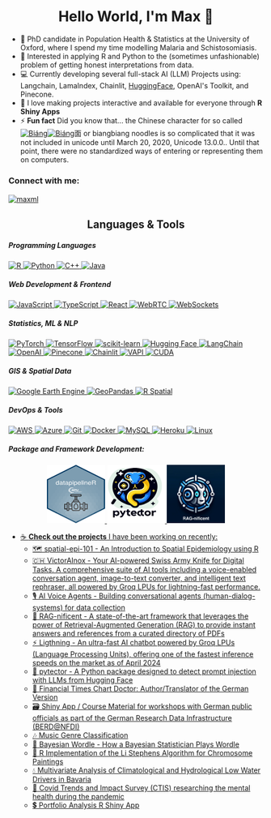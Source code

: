 <h1 align="center">Hello World, I'm Max 👋</h1>

- 🔭 PhD candidate in Population Health & Statistics at the University of Oxford, where I spend my time modelling Malaria and Schistosomiasis.
- 🌱 Interested in applying R and Python to the (sometimes unfashionable) problem of getting honest interpretations from data.
- 💻 Currently developing several full-stack AI (LLM) Projects using: Langchain, LamaIndex, Chainlit, [HuggingFace](https://huggingface.co/MaxMLang), OpenAI's Toolkit, and Pinecone.
- 💜 I love making projects interactive and available for everyone through **R Shiny Apps**
- ⚡ **Fun fact** 
Did you know that... the Chinese character for so called <a title="via Wikimedia Commons" href="https://commons.wikimedia.org/wiki/File:Bi%C3%A1ng.svg"><img width="15" alt="Biáng" src="https://upload.wikimedia.org/wikipedia/commons/thumb/4/41/Bi%C3%A1ng.svg/512px-Bi%C3%A1ng.svg.png"></a><a title="via Wikimedia Commons" href="https://commons.wikimedia.org/wiki/File:Bi%C3%A1ng.svg"><img width="15" alt="Biáng" src="https://upload.wikimedia.org/wikipedia/commons/thumb/4/41/Bi%C3%A1ng.svg/512px-Bi%C3%A1ng.svg.png"></a>面 or biangbiang noodles is so complicated that it was not included in unicode until March 20, 2020, Unicode 13.0.0.. Until that point, there were no standardized ways of entering or representing them on computers.


<h3 align="left">Connect with me:</h3>
<p align="left">
<a href="https://www.linkedin.com/in/maxmlang/" target="https://www.linkedin.com/in/maxmlang/"><img align="center" src="https://raw.githubusercontent.com/rahuldkjain/github-profile-readme-generator/master/src/images/icons/Social/linked-in-alt.svg" alt="maxml" height="30" width="40" /></a>
</p>

<h2 align="center">Languages & Tools</h2>

##### Programming Languages
<p align="left">
  <a href="https://www.r-project.org" target="_blank" rel="noreferrer">
    <img src="https://img.shields.io/badge/R-276DC3?style=for-the-badge&logo=r&logoColor=white" alt="R">
  </a>
 <a href="https://www.python.org" target="_blank" rel="noreferrer">
    <img src="https://img.shields.io/badge/Python-3776AB?style=for-the-badge&logo=python&logoColor=white" alt="Python">
  </a>
  <a href="https://isocpp.org/" target="_blank" rel="noreferrer">
    <img src="https://img.shields.io/badge/C++-00599C?style=for-the-badge&logo=cplusplus&logoColor=white" alt="C++">
  </a>
  <a href="https://www.java.com" target="_blank" rel="noreferrer">
    <img src="https://img.shields.io/badge/Java-007396?style=for-the-badge&logo=openjdk&logoColor=white" alt="Java">
  </a>
</p>

##### Web Development & Frontend
<p align="left">
  <a href="https://developer.mozilla.org/en-US/docs/Web/JavaScript" target="_blank" rel="noreferrer">
    <img src="https://img.shields.io/badge/JavaScript-F7DF1E?style=for-the-badge&logo=javascript&logoColor=black" alt="JavaScript">
  </a>
  <a href="https://www.typescriptlang.org/" target="_blank" rel="noreferrer">
    <img src="https://img.shields.io/badge/TypeScript-3178C6?style=for-the-badge&logo=typescript&logoColor=white" alt="TypeScript">
  </a>
  <a href="https://react.dev" target="_blank" rel="noreferrer">
    <img src="https://img.shields.io/badge/React-61DAFB?style=for-the-badge&logo=react&logoColor=black" alt="React">
  </a>
  <a href="https://developer.mozilla.org/en-US/docs/Web/API/WebRTC_API" target="_blank" rel="noreferrer">
    <img src="https://img.shields.io/badge/WebRTC-333333?style=for-the-badge&logo=webrtc&logoColor=white" alt="WebRTC">
  </a>
  <a href="https://developer.mozilla.org/en-US/docs/Web/API/WebSockets_API" target="_blank" rel="noreferrer">
    <img src="https://img.shields.io/badge/WebSockets-0088CC?style=for-the-badge" alt="WebSockets">
  </a>
</p>

##### Statistics, ML & NLP
<p align="left">
  <a href="https://pytorch.org/" target="_blank" rel="noreferrer">
    <img src="https://img.shields.io/badge/PyTorch-EE4C2C?style=for-the-badge&logo=pytorch&logoColor=white" alt="PyTorch">
  </a>
  <a href="https://www.tensorflow.org" target="_blank" rel="noreferrer">
    <img src="https://img.shields.io/badge/TensorFlow-FF6F00?style=for-the-badge&logo=tensorflow&logoColor=white" alt="TensorFlow">
  </a>
  <a href="https://scikit-learn.org/" target="_blank" rel="noreferrer">
    <img src="https://img.shields.io/badge/scikit--learn-F7931E?style=for-the-badge&logo=scikit-learn&logoColor=white" alt="scikit-learn">
  </a>
  <a href="https://huggingface.co/" target="_blank" rel="noreferrer">
    <img src="https://img.shields.io/badge/Hugging%20Face-FFD21E?style=for-the-badge&logo=huggingface&logoColor=black" alt="Hugging Face">
  </a>
  <a href="https://www.langchain.com/" target="_blank" rel="noreferrer">
    <img src="https://img.shields.io/badge/LangChain-3B82F6?style=for-the-badge&logo=langchain&logoColor=white" alt="LangChain">
  </a>
  <a href="https://openai.com" target="_blank" rel="noreferrer">
    <img src="https://img.shields.io/badge/OpenAI-412991?style=for-the-badge&logo=openai&logoColor=white" alt="OpenAI">
  </a>
  <a href="https://www.pinecone.io/" target="_blank" rel="noreferrer">
    <img src="https://img.shields.io/badge/Pinecone-3C77F2?style=for-the-badge&logo=pinecone&logoColor=white" alt="Pinecone">
  </a>
  <a href="https://chainlit.io" target="_blank" rel="noreferrer">
    <img src="https://img.shields.io/badge/Chainlit-8A8A8A?style=for-the-badge&logo=chainlit&logoColor=white" alt="Chainlit">
  </a>
  <a href="https://vapi.ai" target="_blank" rel="noreferrer">
    <img src="https://img.shields.io/badge/VAPI-brightgreen?style=for-the-badge" alt="VAPI">
  </a>
  <a href="https://developer.nvidia.com/cuda-zone" target="_blank" rel="noreferrer">
    <img src="https://img.shields.io/badge/CUDA-76B1150?style=for-the-badge&logo=nvidia&logoColor=white" alt="CUDA">
  </a>
</p>

##### GIS & Spatial Data
<p align="left">
  <a href="https://earthengine.google.com/" target="_blank" rel="noreferrer">
    <img src="https://img.shields.io/badge/Google%20Earth%20Engine-4285F4?style=for-the-badge&logo=googleearthengine&logoColor=white" alt="Google Earth Engine">
  </a>
  <a href="https://geopandas.org/" target="_blank" rel="noreferrer">
    <img src="https://img.shields.io/badge/GeoPandas-139487?style=for-the-badge" alt="GeoPandas">
  </a>
  <a href="https://cran.r-project.org/web/views/Spatial.html" target="_blank" rel="noreferrer">
    <img src="https://img.shields.io/badge/R%20Spatial-276DC3?style=for-the-badge&logo=r&logoColor=white" alt="R Spatial">
  </a>
</p>

##### DevOps & Tools
<p align="left">
  <a href="https://aws.amazon.com" target="_blank" rel="noreferrer">
    <img src="https://img.shields.io/badge/AWS-232F3E?style=for-the-badge&logo=amazonaws&logoColor=white" alt="AWS">
  </a>
  <a href="https://azure.microsoft.com/en-gb/" target="_blank" rel="noreferrer">
    <img src="https://img.shields.io/badge/Azure-0078D4?style=for-the-badge&logo=microsoftazure&logoColor=white" alt="Azure">
  </a>
  <a href="https://git-scm.com/" target="_blank" rel="noreferrer">
    <img src="https://img.shields.io/badge/Git-F05032?style=for-the-badge&logo=git&logoColor=white" alt="Git">
  </a>
  <a href="https://www.docker.com/" target="_blank" rel="noreferrer">
    <img src="https://img.shields.io/badge/Docker-2496ED?style=for-the-badge&logo=docker&logoColor=white" alt="Docker">
  </a>
  <a href="https://www.mysql.com/" target="_blank" rel="noreferrer">
    <img src="https://img.shields.io/badge/MySQL-4479A1?style=for-the-badge&logo=mysql&logoColor=white" alt="MySQL">
  </a>
  <a href="https://heroku.com" target="_blank" rel="noreferrer">
    <img src="https://img.shields.io/badge/Heroku-430098?style=for-the-badge&logo=heroku&logoColor=white" alt="Heroku">
  </a>
  <a href="https://www.linux.org/" target="_blank" rel="noreferrer">
    <img src="https://img.shields.io/badge/Linux-FCC624?style=for-the-badge&logo=linux&logoColor=black" alt="Linux">
  </a>
</p>

##### Package and Framework Development:
<p align="center">
    <a href="https://aeroreport.de/en/innovation/new-data-management-system-for-engine-test-data" target="_blank" rel="noreferrer"> <img src='https://github.com/MaxMLang/maxmlang/blob/main/hex_dp_MTU.png' href="https://aeroreport.de/en/innovation/new-data-management-system-for-engine-test-data" alt='datapipeliner-logo' width="115" height="115" />
    <a href="https://github.com/MaxMLang/pytector" target="_blank" rel="noreferrer"> <img src='https://github.com/MaxMLang/assets/blob/main/pytector-logo.png?raw=true'  alt='pytector-logo' width="115" height="115" />
   <a href="https://github.com/MaxMLang/RAG-nificent" target="_blank" rel="noreferrer"> <img src='https://github.com/MaxMLang/RAG-nificent/blob/master/assets/logo.png' href="https://github.com/MaxMLang/RAG-nificent" alt='RAG-nificient' width="115" height="115" />

</p>




- ☕ **Check out the projects** I have been working on recently:
   - [🗺️ spatial-epi-101 - An Introduction to Spatial Epidemiology using R](https://maxmlang.github.io/spatial-epi-101/)
   - [🇨🇭 VictorAInox - Your AI-powered Swiss Army Knife for Digital Tasks. A comprehensive suite of AI tools including a voice-enabled conversation agent, image-to-text converter, and intelligent text rephraser, all powered by Groq LPUs for lightning-fast performance.](https://github.com/MaxMLang/AI-swiss-army-knife)
   - [🎙️ AI Voice Agents - Building conversational agents (human-dialog-systems) for data collection](https://arxiv.org/abs/2502.20140)    
   - [📖 RAG-nificent -  A state-of-the-art framework that leverages the power of Retrieval-Augmented Generation (RAG) to provide instant answers and references from a curated directory of PDFs](https://github.com/MaxMLang/RAG-nificent)
   - [⚡ Ligthning - An ultra-fast AI chatbot powered by Groq LPUs (Language Processing Units), offering one of the fastest inference speeds on the market as of April 2024](https://github.com/MaxMLang/lightningfast-ai-chat )
   - [🔐 pytector - A Python package designed to detect prompt injection with LLMs from Hugging Face](https://github.com/MaxMLang/pytector/)
   - [📰 Financial Times Chart Doctor: Author/Translator of the German Version](https://github.com/Financial-Times/chart-doctor)
   - [🗃️ Shiny App / Course Material for workshops with German public officials as part of the German Research Data Infrastructure (BERD@NFDI) ](https://github.com/MaxMLang/shiny-chart-doc)
   - [🎶 Music Genre Classification](https://github.com/tobias-schnabel/sml-practical)
   - [💬 Bayesian Wordle - How a Bayesian Statistician Plays Wordle](https://github.com/MaxMLang/bayesian-wordle)
   - [🧬 R Implementation of the Li Stephens Algorithm for Chromosome Paintings](https://github.com/MaxMLang/li-stephens-algo)
   - [💧 Multivariate Analysis of Climatological and Hydrological Low Water Drivers in Bavaria](https://drive.google.com/file/d/1sv_WN0VAbswnjdWK3iLhfuzo9P-m9ota/view?usp=sharing)
   - [🦠 Covid Trends and Impact Survey (CTIS) researching the mental health during the pandemic](https://github.com/christian-hobelsberger/CTIS-Seminar)
   - [💲 Portfolio Analysis R Shiny App](https://github.com/MaxMLang/portfolio_analysis)


